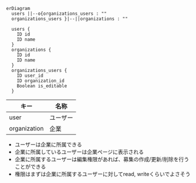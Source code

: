 ```mermaid
erDiagram
  users ||--o{organizations_users : ""
  organizations_users }|--||organizations : ""

  users {
    ID id
    ID name
  }
  organizations {
    ID id
    ID name
  }
  organizations_users {
    ID user_id
    ID organization_id
    Boolean is_editable
  }
```

| キー | 名称 |
| --- | --- |
| user | ユーザー |
| organization | 企業 |

- ユーザーは企業に所属できる
- 企業に所属しているユーザーは企業ページに表示される
- 企業に所属するユーザーは編集権限があれば、募集の作成/更新/削除を行うことができる
- 権限はまずは企業に所属するユーザーに対してread, writeくらいでよさそう
